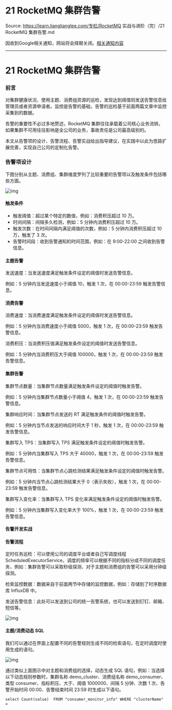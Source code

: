 # 21 RocketMQ 集群告警 

Source: https://learn.lianglianglee.com/专栏/RocketMQ 实战与进阶（完）/21 RocketMQ 集群告警.md

因收到Google相关通知，网站将会择期关闭。[相关通知内容](https://lumendatabase.org/notices/44265620)

---

# 21 RocketMQ 集群告警

### 前言

对集群健康状况、使用主题、消费组资源的巡检，发现达到阈值则发送告警信息给管理员或者资源申请者。监控是告警的基础，告警的巡检基于前面两篇文章中监控采集到的数据。

告警的重要性不必过多地赘述，RocketMQ 集群往往承载着公司核心业务流转。如果集群不可用往往影响是全公司的业务，事故责任是公司最高级别的。

本文从告警项的设计、告警流程、告警实战给出指导建议，在实践中以此为思路扩展完善，实现自己公司的定制化告警。

### 告警项设计

下图分别从主题、消费组、集群维度罗列了比较重要的告警项以及触发条件包括哪些方面。

![img](assets/20200905163231215.png)

#### **触发条件**

* 触发阈值：超过某个特定的数值，例如：消费积压超过 10 万。
* 时间间隔：间隔多久检测，例如：5 分钟内消费积压超过 10 万。
* 触发次数：在时间间隔内满足阈值的次数，例如：5 分钟内消费积压超过 10 万，触发了 3 次。
* 告警时间段：收到告警通知的时间范围，例如：在 9:00-22:00 之间收到告警信息。

#### **主题告警**

发送速度：当发送速度满足触发条件设定的阈值时发送告警信息。

例如：5 分钟内当发送速度小于阈值 10，触发 1 次，在 00:00-23:59 触发告警信息。

#### **消费告警**

消费速度：当消费速度满足触发条件设定的阈值时发送告警信息。

例如：5 分钟内当消费速度小于阈值 5000，触发 1 次，在 00:00-23:59 触发告警信息。

消费积压：当消费积压值满足触发条件设定的阈值时发送告警信息。

例如：5 分钟内当消费积压大于阈值 100000，触发 1 次，在 00:00-23:59 触发告警信息。

#### **集群告警**

集群节点数量：当集群节点数量满足触发条件设定的阈值时触发告警。

例如：5 分钟内当集群节点数量小于阈值 4，触发 1 次，在 00:00-23:59 触发告警信息。

集群响应时间：当集群节点发送的 RT 满足触发条件的阈值时触发告警。

例如：5 分钟内当节点发送的响应时间大于 1 秒，触发 1 次，在 00:00-23:59 触发告警信息。

集群写入 TPS：当集群写入 TPS 满足触发条件设定的阈值时触发告警。

例如：5 分钟内当集群写入 TPS 大于 40000，触发 1 次，在 00:00-23:59 触发告警信息。

集群节点可用性：当集群节点心跳检测结果满足触发条件设定的阈值时触发告警。

例如：5 分钟内当节点心跳检测结果大于 0（表示失败），触发 1 次，在 00:00-23:59 触发告警信息。

集群写入变化率：当集群写入 TPS 变化率满足触发条件设定的阈值时触发告警。

例如：5 分钟内当集群写入变化率大于 100%，触发 1 次，在 00:00-23:59 触发告警信息。

#### 告警开发实战

#### **告警流程**

定时任务巡检：可以使用公司的调度平台或者自己写调度线程 ScheduledExecutorService，调度的频率可以根据不同的指标分成不同的调度任务，例如：集群告警可以采取秒级探测、对于主题和消费组的告警可以采用分钟级探测。

检索监控数据：数据来自于前面两节中存储的监控数据，例如：存储到了时序数据库 InfluxDB 中。

发送告警信息：此处可以发送到公司的统一告警系统，也可以发送到钉钉、邮箱、短信等。

![img](assets/20200905163427806.png)

#### **主题/消费动态 SQL**

我们可以通过在界面上配置不同的告警规则生成不同的检索语句，在定时调度时使用生成的语句。

![img](assets/202009051635346.png)

通过类似上面图示中对主题和消费组的选择，动态生成 SQL 语句，例如：当选择以下动态规则参数时，集群名称 demo\_cluster、消费组名称 demo\_consumer、类型 consumer、指标积压、大于、阈值 1000000、间隔 5 分钟、次数 1 次、告警开始时间 00:00、告警结束时间 23:59 时生成以下语句。

```
select Count(value)  FROM "consumer_monitor_info" WHERE "clusterName" = 

```